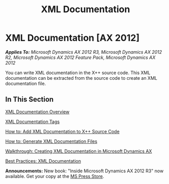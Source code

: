 ﻿---
title: XML Documentation
TOCTitle: XML Documentation
ms:assetid: 751dd3d5-0fe5-45ec-8603-8a74a2779675
ms:mtpsurl: https://msdn.microsoft.com/en-us/library/Cc593549(v=AX.60)
ms:contentKeyID: 35245952
ms.date: 05/18/2015
mtps_version: v=AX.60
---

# XML Documentation [AX 2012]


_**Applies To:** Microsoft Dynamics AX 2012 R3, Microsoft Dynamics AX 2012 R2, Microsoft Dynamics AX 2012 Feature Pack, Microsoft Dynamics AX 2012_

You can write XML documentation in the X++ source code. This XML documentation can be extracted from the source code to create an XML documentation file.

## In This Section

[XML Documentation Overview](xml-documentation-overview.md)

[XML Documentation Tags](xml-documentation-tags.md)

[How to: Add XML Documentation to X++ Source Code](how-to-add-xml-documentation-to-x-source-code.md)

[How to: Generate XML Documentation Files](how-to-generate-xml-documentation-files.md)

[Walkthrough: Creating XML Documentation in Microsoft Dynamics AX](walkthrough-creating-xml-documentation-in-microsoft-dynamics-ax.md)

[Best Practices: XML Documentation](best-practices-xml-documentation.md)

  
**Announcements:** New book: "Inside Microsoft Dynamics AX 2012 R3" now available. Get your copy at the [MS Press Store](https://www.microsoftpressstore.com/store/inside-microsoft-dynamics-ax-2012-r3-9780735685109).


